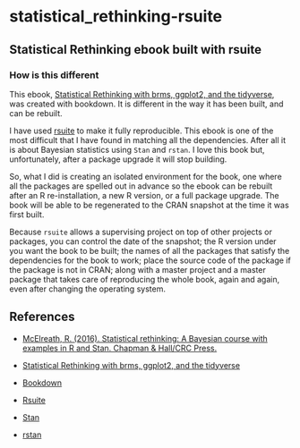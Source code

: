 # statistical_rethinking-rsuite

<!-- badges: start -->
<!-- badges: end -->


## Statistical Rethinking ebook built with rsuite

### How is this different

This ebook, [Statistical Rethinking with brms, ggplot2, and the tidyverse](https://bookdown.org/ajkurz/Statistical_Rethinking_recoded/), was created with bookdown. It is different in the way it has been built, and can be rebuilt. 

I have used [rsuite](https://rsuite.io/) to make it fully reproducible. This ebook is one of the most difficult that I have found in matching all the dependencies. After all it is about Bayesian statistics using `Stan` and `rstan`. I love this book but, unfortunately, after a package upgrade it will stop building.

So, what I did is creating an isolated environment for the book, one where all the packages are spelled out in advance so the ebook can be rebuilt after an R re-installation, a new R version, or a full package upgrade. The book will be able to be regenerated to the CRAN snapshot at the time it was first built.

Because `rsuite` allows a supervising project on top of other projects or packages, you can control the date of the snapshot; the R version under you want the book to be built; the names of all the packages that satisfy the dependencies for the book to work; place the source code of the package if the package is not in CRAN; along with a master project and a master package that takes care of reproducing the whole book, again and again, even after changing the operating system.


## References

* [McElreath, R. (2016). Statistical rethinking: A Bayesian course with examples in R and Stan. Chapman & Hall/CRC Press.](https://xcelab.net/rm/statistical-rethinking/)

* [Statistical Rethinking with brms, ggplot2, and the tidyverse](https://bookdown.org/ajkurz/Statistical_Rethinking_recoded/)

* [Bookdown](https://bookdown.org/)

* [Rsuite](https://rsuite.io/)

* [Stan](https://mc-stan.org/)

* [rstan](https://github.com/stan-dev/rstan)

